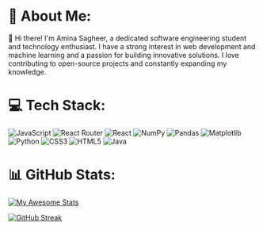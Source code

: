 # 💫 About Me:
👋 Hi there! I'm Amina Sagheer, a dedicated software engineering student and technology enthusiast. I have a strong interest in web development and machine learning and a passion for building innovative solutions. I love contributing to open-source projects and constantly expanding my knowledge.


# 💻 Tech Stack:
![JavaScript](https://img.shields.io/badge/javascript-%23323330.svg?style=for-the-badge&logo=javascript&logoColor=%23F7DF1E) ![React Router](https://img.shields.io/badge/React_Router-CA4245?style=for-the-badge&logo=react-router&logoColor=white) ![React](https://img.shields.io/badge/react-%2320232a.svg?style=for-the-badge&logo=react&logoColor=%2361DAFB) ![NumPy](https://img.shields.io/badge/numpy-%23013243.svg?style=for-the-badge&logo=numpy&logoColor=white) ![Pandas](https://img.shields.io/badge/pandas-%23150458.svg?style=for-the-badge&logo=pandas&logoColor=white) ![Matplotlib](https://img.shields.io/badge/Matplotlib-%23ffffff.svg?style=for-the-badge&logo=Matplotlib&logoColor=black) ![Python](https://img.shields.io/badge/python-3670A0?style=for-the-badge&logo=python&logoColor=ffdd54) ![CSS3](https://img.shields.io/badge/css3-%231572B6.svg?style=for-the-badge&logo=css3&logoColor=white) ![HTML5](https://img.shields.io/badge/html5-%23E34F26.svg?style=for-the-badge&logo=html5&logoColor=white) ![Java](https://img.shields.io/badge/java-%23ED8B00.svg?style=for-the-badge&logo=openjdk&logoColor=white)
# 📊 GitHub Stats:
<!--![](https://github-readme-stats.vercel.app/api?username=Amina-Sagheer&theme=dark&hide_border=false&include_all_commits=true&count_private=true)
![Anurag's GitHub stats](https://github-readme-stats.vercel.app/api?username=Amina-Sagheer&show_icons=true&theme=highcontrast)
[![Anurag's GitHub stats](https://github-readme-stats.vercel.app/api?username=Amina-Sagheer)](https://github.com/anuraghazra/github-readme-stats)-->

[![My Awesome Stats](https://awesome-github-stats.azurewebsites.net/user-stats/Amina-Sagheer?cardType=level&theme=highcontrast&preferLogin=false)](https://git.io/awesome-stats-card)




<!--[](https://github-readme-stats.vercel.app/api?username=Amina-Sagheer&theme=dark&hide_border=false&include_all_commits=false&count_private=True)<br/>
![](https://github-readme-streak-stats.herokuapp.com/?user=Amina-Sagheer&theme=dark&hide_border=false)<br/>
[![GitHub Streak](https://github-readme-streak-stats.herokuapp.com?user=Amina-Sagheer&theme=highcontrast)](https://git.io/streak-stats)-->
[![GitHub Streak](https://streak-stats.demolab.com?user=Amina-Sagheer&theme=highcontrast)](https://git.io/streak-stats)




